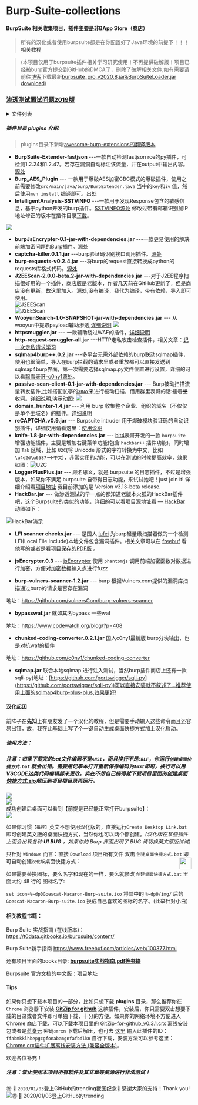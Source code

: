 # Burp-Suite-collections

#### BurpSuite 相关收集项目，插件主要是非BApp Store（商店）

> 所有的汉化或者使用burpsuite都是在你配置好了Java环境的前提下！！！[相关教程](./books/如何在64位Windows%2010下安装java开发环境.pdf)  

> (本项目仅用于burpsuite插件相关学习研究使用！不再提供破解版！项目已经被burp官方提交到GitHub的DMCA了，删除了破解相关文件,如有需要请前往[博客](https://mrxn.net/index.php?keyword=burpsuite)下载最新[burpsuite_pro_v2020.8.jar&BurpSuiteLoader.jar download](https://mrxn.net/hacktools/665.html))  

### [渗透测试面试问题2019版](渗透测试面试问题2019版.md)
<details>

<summary>文件列表</summary> 

```

+--- books
|   +--- Burp Suite使用 _ Pa55w0rd 's Blog.pdf
|   +--- Burp Suite使用中的一些技巧.pdf
|   +--- burp 日志插件「burplogger++.jar」从原理到实践-信安之路.pdf
|   +--- BurpSuite 代理设置的小技巧.pdf
|   +--- burpsuite实战指南.pdf
|   +--- Configuring Burp Suite with Android Nougat.pdf
|   +--- IOS之Burpsuite抓Https问题.pdf
|   +--- nmap-man-page.pdf
|   +--- Nmap渗透测试思维导图.png
|   +--- readme.md
|   +--- 利用Burpsuite爆破Tomcat密码.pdf
|   +--- 利用burp插件Hackvertor绕过waf并破解XOR加密 - 嘶吼 RoarTalk.pdf
|   +--- 基于BurpSuite快速探测越权-Authz插件.pdf
|   +--- 如何在64位Windows 10下安装java开发环境.pdf
|   +--- 新手福利 _ Burpsuite你可能不知道的技巧.pdf
|   +--- 本地文件包含漏洞检测工具 – Burp国产插件LFI scanner checks.pdf
|   +--- 配置Frida+BurpSuite+Genymotion, 绕过Android SSL Pinning-Configuring Frida with BurpSuite and Genymotion to bypass SSL Pinning.pdf
+--- BurpSuiteCn.jar
+--- Burp_start.bat
+--- Burp_start_en.bat
+--- cn.txt
+--- Create-Desktop-Link.bat
+--- GitZip-for-github_v0.3.1.crx
+--- img
|   +--- ANSI.png
|   +--- crack1.png
|   +--- crack2.png
|   +--- crack3.png
|   +--- crack4.png
|   +--- crack5.png
|   +--- crack_ok.png
|   +--- CRLF_ANSI.png
|   +--- desktop_shortlink.png
|   +--- Goescat-Macaron-Burp-suite.ico
|   +--- hackbar.gif
|   +--- issues-example.png
|   +--- issues-example2.png
|   +--- passive-scan-client-0.1-jar-with-dependencies.gif
|   +--- ShellPass.png
|   +--- u2cTab.png
|   +--- 登上GitHub的trending截图纪念.png
+--- Mrxn's Blog.url
+--- plugins
|   +--- awesome-burp-extensions
|   |   +--- README.md
|   +--- burp-vulners-scanner-1.2.jar
|   +--- burp-requests.jar
|   +--- bypasswaf.jar
|   +--- chunked-coding-converter.0.2.1.jar
|   +--- domain_hunter-v1.4.jar
|   +--- HackBar.jar
|   +--- http-request-smuggler-all.jar
|   +--- httpsmuggler.jar
|   +--- J2EEScan-2.0.0-beta-jar-with-dependencies.jar
|   +--- jsEncrypter.0.3
|   |   +--- jsEncrypter-0.3.jar
|   |   +--- jsEncrypter_readme.pdf
|   |   +--- nodejs_server.js
|   |   +--- phantomjs_server.js
|   |   +--- README.md
|   |   +--- 对登录中账号密码进行加密之后再传输的爆破的思路和方式 - FreeBuf互联网安全新媒体平台.pdf
|   |   +--- 编写加密传输爆破插件jsEncrypter _ 回忆飘如雪.pdf
|   +--- knife-v1.7.jar
|   +--- LFI scanner checks.jar
|   +--- LoggerPlusPlus.jar
|   +--- passive-scan-client-0.1-jar-with-dependencies.jar
|   +--- Readme.md
|   +--- reCAPTCHA-v0.9.jar
|   +--- sqlmap.jar
|   +--- sqlmap4burp++.0.2.jar
|   +--- WooyunSearch-1.0-SNAPSHOT-jar-with-dependencies.jar
+--- README.md
+--- 创建桌面快捷方式.bat
+--- 创建桌面快捷方式.zip
+--- 常见shell大小马密码.md
+--- 渗透测试面试问题2019版.md

```
</details>  

##### 插件目录 plugins 介绍:

> plugins目录下新增[awesome-burp-extensions的翻译版本](./plugins/awesome-burp-extensions)  

- **BurpSuite-Extender-fastjson** ---一款自动检测fastjson rce的py插件，可检测1.2.24和1.2.47。若存在漏洞自动标注该流量，并在output中输出内容。[源处](https://github.com/uknowsec/BurpSuite-Extender-fastjson)
- **Burp_AES_Plugin** --- 一款用于爆破AES加密CBC模式的爆破插件，使用之前需要修改`src/main/java/burp/BurpExtender.java` 当中的`key`和`iv` 值，然后使用`mvn install` 编译即可。[出处](https://github.com/jas502n/Burp_AES_Plugin)
- **IntelligentAnalysis-SSTVINFO** ---一款用于发现Response包含的敏感信息，基于python开发的burp插件。[SSTVINFO源处](https://github.com/nian-hua/BurpExtender) 修改过带有邮箱识别加IP地址修正的版本在插件目录[下载](./plugins/IntelligentAnalysis.py)。

![](./img/IntelligentAnalysis.png)

- **burpJsEncrypter-0.1-jar-with-dependencies.jar** ---一款更易使用的解决前端加密问题的Burp插件。[源处](https://github.com/TheKingOfDuck/burpJsEncrypter)
- **captcha-killer.0.1.1.jar** ---burp验证码识别接口调用插件。[源处](https://github.com/c0ny1/captcha-killer)
- **burp-requests-v0.2.4.jar** ---将burp的request直接转换成python的requests库格式代码。[源处](https://github.com/silentsignal/burp-requests)
- **J2EEScan-2.0.0-beta.2-jar-with-dependencies.jar** ---对于J2EE程序扫描很好用的一个插件，商店版是老版本，作者几天前在GitHub更新了，但是商店没有更新，故这里加入。[源处](https://github.com/ilmila/J2EEScan),没有编译，我代为编译，带有依赖，导入即可使用。  
![J2EEScan](./img/issues-example.png)  
![J2EEScan](./img/issues-example2.png)  
- **WooyunSearch-1.0-SNAPSHOT-jar-with-dependencies.jar** --- 从wooyun中提取payload辅助渗透,[详细说明](https://github.com/boy-hack/wooyun-payload/blob/master/README.md)
![](https://raw.githubusercontent.com/boy-hack/wooyun-payload/master/images/wooyunpayload.gif)
- **httpsmuggler.jar** --- 一款辅助绕过WAF的插件，[详细说明](https://github.com/nccgroup/BurpSuiteHTTPSmuggler)
- **http-request-smuggler-all.jar** ---HTTP走私攻击检查插件，相关文章：[记一次走私请求学习](https://xz.aliyun.com/t/6299)
- **sqlmap4burp++.0.2.jar** ---多平台无需外部依赖的burp联动sqlmap插件，使用也很简单，导入在burp拦截的请求里或者重放都可以直接发送到sqlmap4burp界面，第一次需要选择sqlmap.py文件位置进行设置，详细的可以看[飘雪表哥-c0ny1源处](https://github.com/c0ny1/sqlmap4burp-plus-plus)。
- **passive-scan-client-0.1-jar-with-dependencies.jar** --- Burp被动扫描流量转发插件,比如搭配长亭的[`XRAY`](https://github.com/chaitin/xray)来进行被动扫描，借用群里表哥的话:~~挂着坐收洞~~。[详细说明](https://github.com/c0ny1/passive-scan-client/blob/master/README.md),演示动图: ![](./img/passive-scan-client-0.1-jar-with-dependencies.gif)
- **domain_hunter-1.4.jar** --- 利用 burp 收集整个企业、组织的域名（不仅仅是单个主域名）的插件。[详细说明](https://github.com/bit4woo/domain_hunter/blob/master/README.md)
- **reCAPTCHA.v0.9.jar** --- Burpsuite intruder 用于爆破模块验证码的自动识别插件，详细使用请看这里：[使用说明](https://github.com/bit4woo/reCAPTCHA/blob/master/README.md)
- **knife-1.8-jar-with-dependencies.jar** --- [bit4](https://github.com/bit4woo/knife/blob/master/README-zh.md)表哥开发的一款 `burpsuite` 增强功能插件，主要是增加右键菜单功能(包含 `hackbar++` 插件功能)，同时增加 `Tab` 区域，比如 `U2C`(将 Unicode 形式的字符转换为中文，比如 `\u4e2d\u6587`-->`中文`)，非常实用的功能，可以在测试的时候提高效率，效果如图：![U2C](./img/u2cTab.png)
- **LoggerPlusPlus.jar** --- 顾名思义，就是 burpsuite 的日志插件，不过是增强版本，如果你不满足 burpsuite 自带得日志功能，来试试她吧！just join it! 详细介绍看[项目地址](https://github.com/nccgroup/BurpSuiteLoggerPlusPlus) 我目前添加的是 Version v3.13-beta release.
- **HackBar.jar** --- 做渗透测试的早一点的都知道老版本火狐的HackBar插件吧，这个Burpsuite的类似的功能，详细的可以看项目源地址看 — [HackBar](https://github.com/d3vilbug/HackBar) 动图如下：

![HackBar演示](./img/hackbar.gif)

- **LFI scanner checks.jar** --- 是国人 [lufei](https://github.com/lufeirider/Project/tree/master/LFIScanner) 为burp轻量级扫描器做的一个检测LFI(Local File Include)本地文件包含漏洞插件。相关文章可以在 [freebuf](https://www.freebuf.com/sectool/75118.html) 看他写的或者是看项目[保存的PDF版](https://github.com/Mr-xn/BurpSuite-collections/blob/master/books/%E6%9C%AC%E5%9C%B0%E6%96%87%E4%BB%B6%E5%8C%85%E5%90%AB%E6%BC%8F%E6%B4%9E%E6%A3%80%E6%B5%8B%E5%B7%A5%E5%85%B7%20%E2%80%93%20Burp%E5%9B%BD%E4%BA%A7%E6%8F%92%E4%BB%B6LFI%20scanner%20checks.pdf) 。

- **jsEncrypter.0.3** --- [jsEncrypter](https://github.com/c0ny1/jsEncrypter) 使用 `phantomjs` 调用前端加密函数对数据进行加密，方便对加密数据输入点进行fuzz

- **burp-vulners-scanner-1.2.jar** --- burp 根据Vulners.com提供的漏洞库扫描通过burp的请求是否存在漏洞  

地址：https://github.com/vulnersCom/burp-vulners-scanner 

- **bypasswaf.jar** 就如其名bypass 一些waf 

地址：https://www.codewatch.org/blog/?p=408 

- **chunked-coding-converter.0.2.1.jar** 国人c0ny1最新版 burp分块输出，也是对抗waf的插件 

地址：https://github.com/c0ny1/chunked-coding-converter 

- **sqlmap.jar** 联合本地sqlmap 进行注入测试，当然burp插件商店上还有一款 sqli-py(地址：[https://github.com/portswigger/sqli-py](https://github.com/portswigger/sqli-py))可以直接安装就不叙述了...推荐使用上面的sqlmap4burp-plus-plus,效果更好!

#### 汉化起因

前阵子在**先知**上有朋友发了一个汉化的教程，但是需要手动输入这些命令而且还容易出错，故，我在此基础上写了个一键自动生成桌面快捷方式加上汉化启动。

##### 使用方法：

##### 注意：如果下载完的bat文件编码不是`ANSI`，而且换行不是`CRLF`，你运行`创建桌面快捷方式.bat` 就会出错。需要用记事本打开重新保存编码为`ANSI`即可，换行可以用VSCODE这类代码编辑器来更改。实在不想自己搞得就下载项目里面的[创建桌面快捷方式.zip](./创建桌面快捷方式.zip)解压到项目根目录再运行。  
![](./img/ANSI.png)  
![](./img/CRLF_ANSI.png)  
成功创建后桌面可以看到【前提是已经能正常打开burpsuite】：  
![](./img/desktop_shortlink.png)  

如果你习惯`【推荐】`英文不想使用汉化版的，直接运行`Create Desktop Link.bat` 即可创建英文版的桌面快捷方式，当然你也可以两个都创建。*(汉化版在某些插件上面会出现各种 **UI** **BUG** ，如果你的 Burp 界面出现了 BUG 请切换英文原版试试)*

只针对 `Windows` 而言：直接 `Download` 项目所有文件 双击 `创建桌面快捷方式.bat` 即可自动创建`汉化版`桌面快捷方式：<img src="./img//Goescat-Macaron-Burp-suite.ico" width="32" height ="32" align=right />

如果需要替换图标，要么名字和现在的一样，要么就修改 `创建桌面快捷方式.bat` 里面大约 48 行的 图标名字:

```set icon=%~dp0Goescat-Macaron-Burp-suite.ico``` 将其中的 `%~dp0/img/` 后的 `Goescat-Macaron-Burp-suite.ico` 换成自己喜欢的图标的名字。(此举针对小白)

#### 相关教程书籍：

Burp Suite 实战指南 (在线版本)：https://t0data.gitbooks.io/burpsuite/content/ 

Burp Suite新手指南 https://www.freebuf.com/articles/web/100377.html

还有项目里面的books目录:  [**burpsuite实战指南.pdf等书籍**](https://github.com/Mr-xn/Burp-Suite-collections/tree/master/books)

Burpsuite 官方文档的中文版：[项目地址](https://github.com/yw9381/Burp_Suite_Doc_zh_cn)

#### Tips

如果你只想下载本项目的一部分，比如只想下载 **plugins** 目录，那么推荐你在 `Chrome` 浏览器下安装 **[GitZip for github](<https://chrome.google.com/webstore/detail/gitzip-for-github/ffabmkklhbepgcgfonabamgnfafbdlkn>)** 这款插件，安装后，你只需要双击想要下载的目录或者文件即可单独下载，十分的方便。如果你的网络环境不方便进入 Chrome 商店下载，可以下载本项目里的 [GitZip-for-github_v0.3.1.crx](https://raw.githubusercontent.com/Mr-xn/Burp-Suite-collections/master/GitZip-for-github_v0.3.1.crx) 离线安装包或者是[蓝奏云](https://www.lanzous.com/i3r80dg) 密码:`mrxn` 下载后解压，也可去 [这里](https://chrome-extension-downloader.com/) 输入此插件的ID：`ffabmkklhbepgcgfonabamgnfafbdlkn` 自行下载，安装方法可以参考这里：[Chrome crx插件扩展离线安装方法 (兼容全版本)](https://sspai.com/post/52767)。

欢迎各位补充！

##### 注意：禁止使用本项目所有软件及其文章等资源进行非法测试！

:congratulations: :date: `2020/01/03`登上GitHub的trending截图纪念:tada: 感谢大家的支持！Thank you!
![:congratulations: :date: `2020/01/03`登上GitHub的trending](./img/登上GitHub的trending截图纪念.png)

